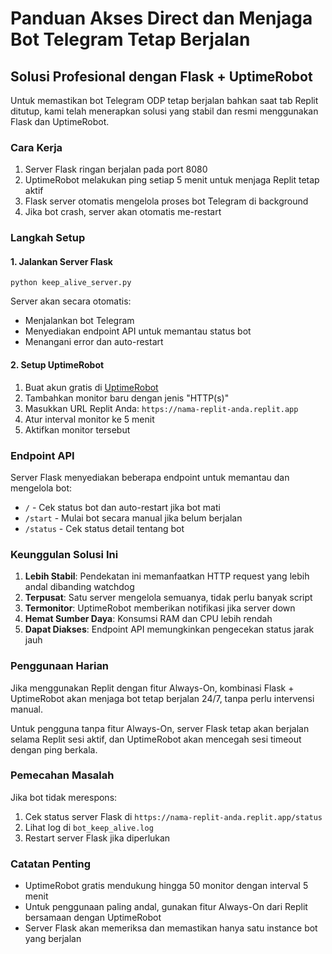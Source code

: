 # Panduan Akses Direct dan Menjaga Bot Telegram Tetap Berjalan

## Solusi Profesional dengan Flask + UptimeRobot

Untuk memastikan bot Telegram ODP tetap berjalan bahkan saat tab Replit ditutup, kami telah menerapkan solusi yang stabil dan resmi menggunakan Flask dan UptimeRobot.

### Cara Kerja
1. Server Flask ringan berjalan pada port 8080
2. UptimeRobot melakukan ping setiap 5 menit untuk menjaga Replit tetap aktif
3. Flask server otomatis mengelola proses bot Telegram di background
4. Jika bot crash, server akan otomatis me-restart

### Langkah Setup

#### 1. Jalankan Server Flask
```
python keep_alive_server.py
```

Server akan secara otomatis:
- Menjalankan bot Telegram
- Menyediakan endpoint API untuk memantau status bot
- Menangani error dan auto-restart

#### 2. Setup UptimeRobot
1. Buat akun gratis di [UptimeRobot](https://uptimerobot.com)
2. Tambahkan monitor baru dengan jenis "HTTP(s)"
3. Masukkan URL Replit Anda: `https://nama-replit-anda.replit.app`
4. Atur interval monitor ke 5 menit
5. Aktifkan monitor tersebut

### Endpoint API

Server Flask menyediakan beberapa endpoint untuk memantau dan mengelola bot:

- `/` - Cek status bot dan auto-restart jika bot mati
- `/start` - Mulai bot secara manual jika belum berjalan
- `/status` - Cek status detail tentang bot

### Keunggulan Solusi Ini

1. **Lebih Stabil**: Pendekatan ini memanfaatkan HTTP request yang lebih andal dibanding watchdog
2. **Terpusat**: Satu server mengelola semuanya, tidak perlu banyak script
3. **Termonitor**: UptimeRobot memberikan notifikasi jika server down
4. **Hemat Sumber Daya**: Konsumsi RAM dan CPU lebih rendah
5. **Dapat Diakses**: Endpoint API memungkinkan pengecekan status jarak jauh

### Penggunaan Harian

Jika menggunakan Replit dengan fitur Always-On, kombinasi Flask + UptimeRobot akan menjaga bot tetap berjalan 24/7, tanpa perlu intervensi manual.

Untuk pengguna tanpa fitur Always-On, server Flask tetap akan berjalan selama Replit sesi aktif, dan UptimeRobot akan mencegah sesi timeout dengan ping berkala.

### Pemecahan Masalah

Jika bot tidak merespons:
1. Cek status server Flask di `https://nama-replit-anda.replit.app/status`
2. Lihat log di `bot_keep_alive.log`
3. Restart server Flask jika diperlukan

### Catatan Penting

- UptimeRobot gratis mendukung hingga 50 monitor dengan interval 5 menit
- Untuk penggunaan paling andal, gunakan fitur Always-On dari Replit bersamaan dengan UptimeRobot
- Server Flask akan memeriksa dan memastikan hanya satu instance bot yang berjalan